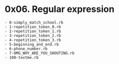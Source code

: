 # 0x06. Regular expression
	
	- 0-simply_match_school.rb
	- 1-repetition_token_0.rb
	- 2-repetition_token_1.rb
	- 3-repetition_token_2.rb
	- 4-repetition_token_3.rb
	- 5-beginning_and_end.rb
	- 6-phone_number.rb
	- 7-OMG_WHY_ARE_YOU_SHOUTING.rb
	- 100-textme.rb
